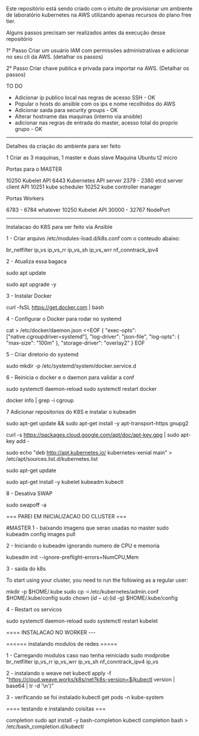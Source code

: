 Este repositório está sendo criado com o intuito de provisionar um ambiente de laboratório kubernetes na AWS utilizando apenas recursos do plano free tier.

Alguns passos precisam ser realizados antes da execução desse repositório

1° Passo
Criar um usuário IAM com permissões administrativas e adicionar no seu cli da AWS. (detalhar os passos)

2° Passo
Criar chave publica e privada para importar na AWS. (Detalhar os passos)


TO DO
- Adicionar ip publico local nas regras de acesso SSH - OK
- Popular o hosts do ansible com os ips e nome recolhidos do AWS
- Adicionar saida para security groups - OK
- Alterar hostname das maquinas (interno via ansible)
- adicionar nas regras de entrada do master, acesso total do proprio grupo - OK


------------------------------------------------------

Detalhes da criação do ambiente para ser feito

1 Criar as 3 maquinas, 1 master e duas slave
Maquina Ubuntu t2 micro

Portas para o MASTER

10250 Kubelet API
6443  Kubernetes API server
2379 - 2380 etcd server client API
10251 kube scheduler
10252 kube controller manager

Portas Workers

6783 - 6784 whatever
10250 Kubelet API
30000 - 32767 NodePort


-----------------------------------------------------

Instalacao do K8S para ser feito via Ansible

1 - Criar arquivo /etc/modules-load.d/k8s.conf com o conteudo abaixo:

br_netfilter
ip_vs
ip_vs_rr
ip_vs_sh
ip_vs_wrr
nf_conntrack_ipv4

2 - Atualiza essa bagaca

sudo apt update

sudo apt upgrade -y


3 - Instalar Docker

curl -fsSL https://get.docker.com | bash

4 - Configurar o Docker para rodar no systemd

cat > /etc/docker/daemon.json <<EOF
{
  "exec-opts": ["native.cgroupdriver=systemd"],
  "log-driver": "json-file",
  "log-opts": {
    "max-size": "100m"
  },
  "storage-driver": "overlay2"
}
EOF

5 - Criar diretorio do systemd

sudo mkdir -p /etc/systemd/system/docker.service.d

6 - Reinicia o docker e o daemon para validar a conf

sudo systemctl daemon-reload
sudo systemctl restart docker

docker info | grep -i cgroup


7 Adicionar repositorios do K8S e instalar o kubeadm

sudo apt-get update && sudo apt-get install -y apt-transport-https gnupg2

curl -s https://packages.cloud.google.com/apt/doc/apt-key.gpg | sudo apt-key add -

sudo echo "deb http://apt.kubernetes.io/ kubernetes-xenial main" > /etc/apt/sources.list.d/kubernetes.list

sudo apt-get update

sudo apt-get install -y kubelet kubeadm kubectl

8 - Desativa SWAP

sudo swapoff -a

=== PAREI EM INICIALIZACAO DO CLUSTER ===


#MASTER
1 - baixando imagens que serao usadas no master
sudo kubeadm config images pull

2 - Iniciando o kubeadm ignorando numero de CPU e memoria

kubeadm init --ignore-preflight-errors=NumCPU,Mem

3 - saida do k8s

To start using your cluster, you need to run the following as a regular user:

  mkdir -p $HOME/.kube
  sudo cp -i /etc/kubernetes/admin.conf $HOME/.kube/config
  sudo chown $(id -u):$(id -g) $HOME/.kube/config

4 - Restart os servicos

sudo systemctl daemon-reload
sudo systemctl restart kubelet

==== INSTALACAO NO WORKER ---


====== instalando modulos de redes =====

1 - Carregando modulos caso nao tenha reiniciado
sudo modprobe br_netfilter ip_vs_rr ip_vs_wrr ip_vs_sh nf_conntrack_ipv4 ip_vs

2 - instalando o weave net
kubectl apply -f "https://cloud.weave.works/k8s/net?k8s-version=$(kubectl version | base64 | tr -d '\n')"

3 - verificando se foi instalado
kubectl get pods -n kube-system

==== testando e instalando coisitas ===

completion
sudo apt install -y bash-completion
kubectl completion bash > /etc/bash_completion.d/kubectl





